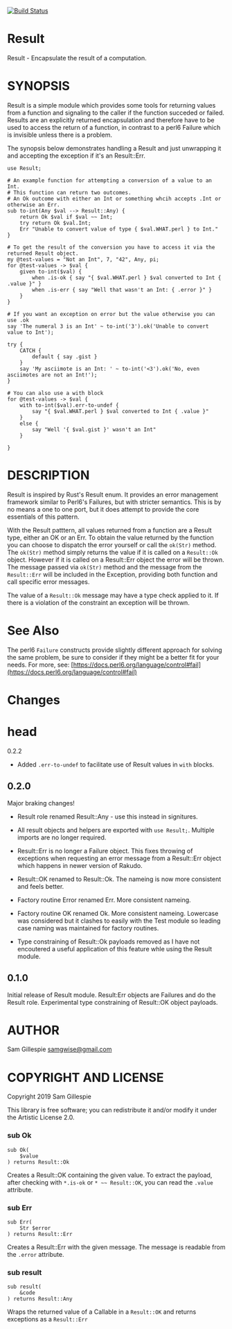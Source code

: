 [![Build Status](https://travis-ci.org/samgwise/p6-result.svg?branch=master)](https://travis-ci.org/samgwise/p6-result)

Result
======

Result - Encapsulate the result of a computation.

SYNOPSIS
========

Result is a simple module which provides some tools for returning values from a function and signaling to the caller if the function succeded or failed. Results are an explicitly returned encapsulation and therefore have to be used to access the return of a function, in contrast to a perl6 Failure which is invisible unless there is a problem.

The synopsis below demonstrates handling a Result and just unwrapping it and accepting the exception if it's an Result::Err.

```perl6
use Result;

# An example function for attempting a conversion of a value to an Int.
# This function can return two outcomes.
# An Ok outcome with either an Int or something whcih accepts .Int or otherwise an Err.
sub to-int(Any $val --> Result::Any) {
    return Ok $val if $val ~~ Int;
    try return Ok $val.Int;
    Err "Unable to convert value of type { $val.WHAT.perl } to Int."
}

# To get the result of the conversion you have to access it via the returned Result object.
my @test-values = "Not an Int", 7, "42", Any, pi;
for @test-values -> $val {
    given to-int($val) {
        when .is-ok { say "{ $val.WHAT.perl } $val converted to Int { .value }" }
        when .is-err { say "Well that wasn't an Int: { .error }" }
    }
}

# If you want an exception on error but the value otherwise you can use .ok
say 'The numeral 3 is an Int' ~ to-int('3').ok('Unable to convert value to Int');

try {
    CATCH { 
        default { say .gist }
    }
    say 'My asciimote is an Int: ' ~ to-int('<3').ok('No, even asciimotes are not an Int!');
}

# You can also use a with block
for @test-values -> $val {
    with to-int($val).err-to-undef {
        say "{ $val.WHAT.perl } $val converted to Int { .value }"
    }
    else {
        say "Well '{ $val.gist }' wasn't an Int"
    }

}
```

DESCRIPTION
===========

Result is inspired by Rust's Result enum. It provides an error management framework similar to Perl6's Failures, but with stricter semantics. This is by no means a one to one port, but it does attempt to provide the core essentials of this pattern.

With the Result patttern, all values returned from a function are a Result type, either an OK or an Err. To obtain the value returned by the function you can choose to dispatch the error yourself or call the `ok(Str)` method. The `ok(Str)` method simply returns the value if it is called on a `Result::Ok` object. However if it is called on a Result::Err object the error will be thrown. The message passed via `ok(Str)` method and the message from the `Result::Err` will be included in the Exception, providing both function and call specific error messages.

The value of a `Result::Ok` message may have a type check applied to it. If there is a violation of the constraint an exception will be thrown.

See Also
========

The perl6 `Failure` constructs provide slightly different approach for solving the same problem, be sure to consider if they might be a better fit for your needs. For more, see: [https://docs.perl6.org/language/control#fail](https://docs.perl6.org/language/control#fail)

Changes
=======

head
====

0.2.2

  * Added `.err-to-undef` to facilitate use of Result values in `with` blocks.

0.2.0
-----

Major braking changes!

  * Result role renamed Result::Any - use this instead in signitures.

  * All result objects and helpers are exported with `use Result;`. Multiple imports are no longer required.

  * Result::Err is no longer a Failure object. This fixes throwing of exceptions when requesting an error message from a Result::Err object which happens in newer version of Rakudo.

  * Result::OK renamed to Result::Ok. The nameing is now more consistent and feels better.

  * Factory routine Error renamed Err. More consistent nameing.

  * Factory routine OK renamed Ok. More consistent nameing. Lowercase was considered but it clashes to easily with the Test module so leading case naming was maintained for factory routines.

  * Type constraining of Result::Ok payloads removed as I have not encoutered a useful application of this feature whle using the Result module.

0.1.0
-----

Initial release of Result module. Result:Err objects are Failures and do the Result role. Experimental type constraining of Result::OK object payloads.

AUTHOR
======

Sam Gillespie <samgwise@gmail.com>

COPYRIGHT AND LICENSE
=====================

Copyright 2019 Sam Gillespie

This library is free software; you can redistribute it and/or modify it under the Artistic License 2.0.

### sub Ok

```perl6
sub Ok(
    $value
) returns Result::Ok
```

Creates a Result::OK containing the given value. To extract the payload, after checking with `*.is-ok` or `* ~~ Result::OK`, you can read the `.value` attribute.

### sub Err

```perl6
sub Err(
    Str $error
) returns Result::Err
```

Creates a Result::Err with the given message. The message is readable from the `.error` attribute.

### sub result

```perl6
sub result(
    &code
) returns Result::Any
```

Wraps the returned value of a Callable in a `Result::OK` and returns exceptions as a `Result::Err`

